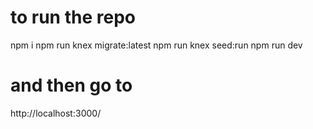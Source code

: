 # to run the repo 

npm i
npm run knex migrate:latest
npm run knex seed:run
npm run dev

# and then go to 

http://localhost:3000/